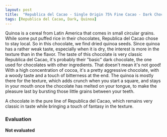 ```yaml
---
layout: post
title:  "Republica del Cacao - Single Origin 75% Fine Cacao - Dark Chocolate with Quinoa"
tags: [Republica del Cacao, Dark, Quinoa] 
---
```


Quinoa is a cereal from Latin America that comes in small circular grains. While some put puffed rice in their chocolates, Republica del Cacao chose to stay local.
So in this chocolate, we find dried quinoa seeds. Since quinoa has a rather weak taste, especially when it is dry, the interest is more in the texture than in the flavor. The taste of this chocolate is very classic Republica del Cacao, it's probably their "basic" dark chocolate, the one used for chocolates with other ingredients. That doesn't mean it's not good! With a high concentration of cocoa, it's a pretty aggressive chocolate, with a woody taste and a touch of bitterness at the end. The quinoa is mostly there for the texture, which adds crunch when you start a square, and stays in your mouth once the chocolate has melted on your tongue, to make the pleasure last by bursting those little grains between your teeth.

A chocolate in the pure line of Republica del Cacao, which remains very classic in taste while bringing a touch of fantasy in the texture.

### Evaluation

**Not evaluated**